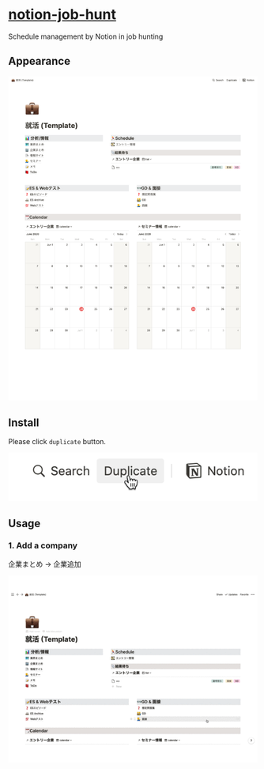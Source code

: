 # [notion-job-hunt](https://www.notion.so/Template-b7c3a06cac234d5888e0264af1661ce8)

Schedule management by Notion in job hunting

## Appearance

![appearance](assets/images/appearance.png)

## Install

Please click ``duplicate`` button.

![install](assets/images/install.png)

## Usage

### 1. Add a company

企業まとめ → 企業追加

![add_a_company](assets/images/demo1.gif)